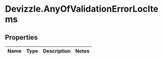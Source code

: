 # Devizzle.AnyOfValidationErrorLocItems

## Properties
Name | Type | Description | Notes
------------ | ------------- | ------------- | -------------
